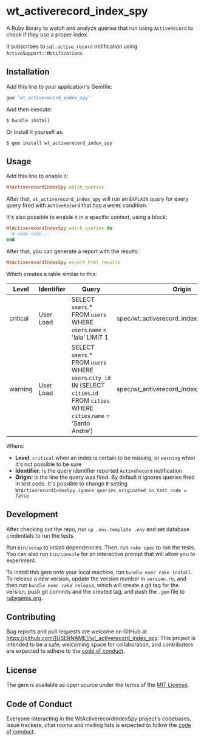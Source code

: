 # wt_activerecord_index_spy

A Ruby library to watch and analyze queries that run using `ActiveRecord` to check
if they use a proper index.

It subscribes to `sql.active_record` notification using `ActiveSupport::Notifications`.

## Installation

Add this line to your application's Gemfile:

```ruby
gem 'wt_activerecord_index_spy'
```

And then execute:

    $ bundle install

Or install it yourself as:

    $ gem install wt_activerecord_index_spy

## Usage

Add this line to enable it:

```ruby
WtActiverecordIndexSpy.watch_queries
```

After that, `wt_activerecord_index_spy` will run an `EXPLAIN` query for every query
fired with `ActiveRecord` that has a `WHERE` condition.

It's also possible to enable it in a specific context, using a block:

```ruby
WtActiverecordIndexSpy.watch_queries do
  # some code...
end
```

After that, you can generate a report with the results:

```ruby
WtActiverecordIndexSpy.export_html_results
```

Which creates a table similar to this:

| Level | Identifier | Query | Origin |
| ----  | ---------- | ----- | ------ |
| critical | User Load | SELECT `users`.* FROM `users` WHERE `users`.`name` = 'lala' LIMIT 1  | spec/wt_activerecord_index_spy_spec.rb:162 |
| warning | User Load | SELECT `users`.* FROM `users` WHERE `users`.`city_id` IN (SELECT `cities`.`id` FROM `cities` WHERE `cities`.`name` = 'Santo Andre') | spec/wt_activerecord_index_spy_spec.rb:173 |

Where:
- **Level**: `critical` when an index is certain to be missing, or `warning` when it's not possible to be sure
- **Identifier**: is the query identifier reported `ActiveRecord` notification
- **Origin**: is the line the query was fired. By default it ignores queries fired in test code. It's possible to change it setting `WtActiverecordIndexSpy.ignore_queries_originated_in_test_code = false`


## Development

After checking out the repo, run `cp .env.template .env` and set database credentials to run the tests.

Run `bin/setup` to install dependencies. Then, run `rake spec` to run the tests. You can also run `bin/console` for an interactive prompt that will allow you to experiment.

To install this gem onto your local machine, run `bundle exec rake install`. To release a new version, update the version number in `version.rb`, and then run `bundle exec rake release`, which will create a git tag for the version, push git commits and the created tag, and push the `.gem` file to [rubygems.org](https://rubygems.org).

## Contributing

Bug reports and pull requests are welcome on GitHub at https://github.com/[USERNAME]/wt_activerecord_index_spy. This project is intended to be a safe, welcoming space for collaboration, and contributors are expected to adhere to the [code of conduct](https://github.com/[USERNAME]/wt_activerecord_index_spy/blob/main/CODE_OF_CONDUCT.md).

## License

The gem is available as open source under the terms of the [MIT License](https://opensource.org/licenses/MIT).

## Code of Conduct

Everyone interacting in the WtActiverecordIndexSpy project's codebases, issue trackers, chat rooms and mailing lists is expected to follow the [code of conduct](https://github.com/[USERNAME]/wt_activerecord_index_spy/blob/main/CODE_OF_CONDUCT.md).
